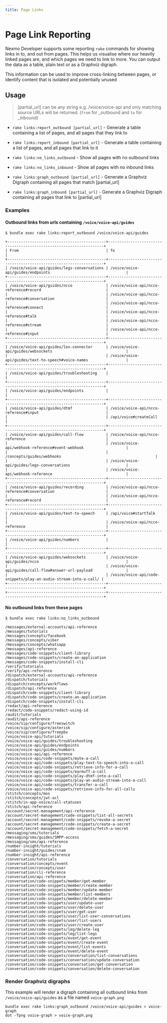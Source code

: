 ```yaml
---
title: Page Links
---
```


# Page Link Reporting

Nexmo Developer supports some reporting `rake` commands for showing links in to, and out from pages. This helps us visualise where our heavily linked pages are, and which pages we need to link to more. You can output the data as a table, plain text or as a Graphviz digraph.

This information can be used to improve cross-linking between pages, or identify content that is isolated and potentially unused

## Usage

> [partial_url] can be any string e.g. /voice/voice-api and only
matching source URLs will be returned. (`from` for _outbound and `to`
for _inbound)

* `rake links:report_outbound [partial_url]` - Generate a table containing
a list of pages, and all pages that they link to

* `rake links:report_inbound [partial_url]` - Generate a table containing
a list of pages, and all pages that link to it

* `rake links:no_links_outbound` - Show all pages with no outbound links

* `rake links:no_links_inbound` - Show all pages with no inbound links

* `rake links:graph_outbound [partial_url]` - Generate a Graphviz Digraph
containing all pages that match [partial_url]

* `rake links:graph_inbound [partial_url]` - Generate a Graphviz Digraph
containing all pages that link to [partial_url]


### Examples 

#### Outbound links from urls containing `/voice/voice-api/guides`

```
$ bundle exec rake links:report_outbound /voice/voice-api/guides

+--------------------------------------------+--------------------------------------------------------------------+
| From                                       | To                                                                 |
+--------------------------------------------+--------------------------------------------------------------------+
| /voice/voice-api/guides/legs-conversations | /voice/voice-api/guides/endpoints                                  |
+--------------------------------------------+--------------------------------------------------------------------+
| /voice/voice-api/guides/ncco               | /voice/voice-api/ncco-reference#record                             |
|                                            | /voice/voice-api/ncco-reference#conversation                       |
|                                            | /voice/voice-api/ncco-reference#connect                            |
|                                            | /voice/voice-api/ncco-reference#talk                               |
|                                            | /voice/voice-api/ncco-reference#stream                             |
|                                            | /voice/voice-api/ncco-reference#input                              |
+--------------------------------------------+--------------------------------------------------------------------+
| /voice/voice-api/guides/lex-connector      | /voice/voice-api/guides/websockets                                 |
|                                            | /voice/voice-api/guides/text-to-speech#voice-names                 |
+--------------------------------------------+--------------------------------------------------------------------+
| /voice/voice-api/guides/troubleshooting    |                                                                    |
+--------------------------------------------+--------------------------------------------------------------------+
| /voice/voice-api/guides/endpoints          |                                                                    |
+--------------------------------------------+--------------------------------------------------------------------+
| /voice/voice-api/guides/dtmf               | /voice/voice-api/ncco-reference#input                              |
|                                            | /api/voice#createCall                                              |
+--------------------------------------------+--------------------------------------------------------------------+
| /voice/voice-api/guides/call-flow          | /voice/voice-api/ncco-reference                                    |
|                                            | /voice/voice-api/webhook-reference#event-webhook                   |
|                                            | /concepts/guides/webhooks                                          |
|                                            | /voice/voice-api/guides/legs-conversations                         |
|                                            | /voice/voice-api/webhook-reference                                 |
+--------------------------------------------+--------------------------------------------------------------------+
| /voice/voice-api/guides/recording          | /voice/voice-api/ncco-reference#conversation                       |
|                                            | /voice/voice-api/ncco-reference#record                             |
+--------------------------------------------+--------------------------------------------------------------------+
| /voice/voice-api/guides/text-to-speech     | /api/voice#startTalk                                               |
|                                            | /voice/voice-api/ncco-reference                                    |
+--------------------------------------------+--------------------------------------------------------------------+
| /voice/voice-api/guides/numbers            |                                                                    |
+--------------------------------------------+--------------------------------------------------------------------+
| /voice/voice-api/guides/websockets         | /voice/voice-api/guides/ncco                                       |
|                                            | /voice/voice-api/guides/call-flow#answer-url-payload               |
|                                            | /voice/voice-api/code-snippets/play-an-audio-stream-into-a-call/ |
+--------------------------------------------+--------------------------------------------------------------------+
+--------------------------------------------+--------------------------------------------------------------------+

```

#### No outbound links from these pages
```
$ bundle exec rake links:no_links_outbound

/messages/external-accounts/api-reference
/messages/tutorials
/messages/concepts/facebook
/messages/concepts/viber
/messages/concepts/whatsapp
/messages/api-reference
/messages/code-snippets/client-library
/messages/code-snippets/create-an-application
/messages/code-snippets/install-cli
/verify/tutorials
/verify/api-reference
/dispatch/external-accounts/api-reference
/dispatch/tutorials
/dispatch/concepts/workflows
/dispatch/api-reference
/dispatch/code-snippets/client-library
/dispatch/code-snippets/create-an-application
/dispatch/code-snippets/install-cli
/redact/api-reference
/redact/code-snippets/redact-using-id
/audit/tutorials
/audit/api-reference
/voice/sip/configure/freeswitch
/voice/sip/configure/asterisk
/voice/sip/configure/freepbx
/voice/voice-api/tutorials
/voice/voice-api/guides/troubleshooting
/voice/voice-api/guides/endpoints
/voice/voice-api/guides/numbers
/voice/voice-api/api-reference
/voice/voice-api/code-snippets/mute-a-call
/voice/voice-api/code-snippets/play-text-to-speech-into-a-call
/voice/voice-api/code-snippets/retrieve-info-for-a-call
/voice/voice-api/code-snippets/earmuff-a-call
/voice/voice-api/code-snippets/play-dtmf-into-a-call
/voice/voice-api/code-snippets/play-an-audio-stream-into-a-call
/voice/voice-api/code-snippets/transfer-a-call
/voice/voice-api/code-snippets/retrieve-info-for-all-calls
/stitch/concepts/mos
/stitch/concepts/jwt-acl
/stitch/in-app-voice/call-statuses
/stitch/api-reference
/account/secret-management/api-reference
/account/secret-management/code-snippets/list-all-secrets
/account/secret-management/code-snippets/revoke-a-secret
/account/secret-management/code-snippets/create-a-secret
/account/secret-management/code-snippets/fetch-a-secret
/messaging/sms/tutorials
/messaging/sms/guides/SMPP-access
/messaging/sms/api-reference
/number-insight/tutorials
/number-insight/guides/cnam
/number-insight/api-reference
/conversation/tutorials
/conversation/concepts/event
/conversation/concepts/user
/conversation/cli-reference
/conversation/api-reference
/conversation/code-snippets/member/get-member
/conversation/code-snippets/member/create-member
/conversation/code-snippets/member/update-member
/conversation/code-snippets/member/list-members
/conversation/code-snippets/member/delete-member
/conversation/code-snippets/user/update-user
/conversation/code-snippets/user/delete-user
/conversation/code-snippets/user/get-user
/conversation/code-snippets/user/list-user-conversations
/conversation/code-snippets/user/list-users
/conversation/code-snippets/user/create-user
/conversation/code-snippets/leg/delete-leg
/conversation/code-snippets/leg/list-legs
/conversation/code-snippets/event/get-event
/conversation/code-snippets/event/create-event
/conversation/code-snippets/event/list-events
/conversation/code-snippets/event/delete-event
/conversation/code-snippets/conversation/list-conversations
/conversation/code-snippets/conversation/update-conversation
/conversation/code-snippets/conversation/get-conversation
/conversation/code-snippets/conversation/delete-conversation

```

### Render Graphviz digraphs

This example will render a digraph containing all outbound links from `/voice/voice-api/guides` as a file named `voice-graph.png`

```
bundle exec rake links:graph_outbound /voice/voice-api/guides > voice-graph
dot -Tpng voice-graph > voice-graph.png
```

